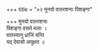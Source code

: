 +++
title = "०२ मुनयो वातरशनाः पिशङ्गा"

+++
मुनयो वातरशनाः  
पिशङ्गा वसते मलाः ।  
वातस्यानु ध्राजिं यन्ति  
यद् देवासो अयुक्षत ॥